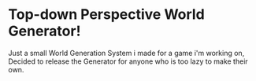# Top-down Perspective World Generator!


Just a small World Generation System i made for a game i'm working on, Decided to release the Generator for anyone who is too lazy to make their own.
